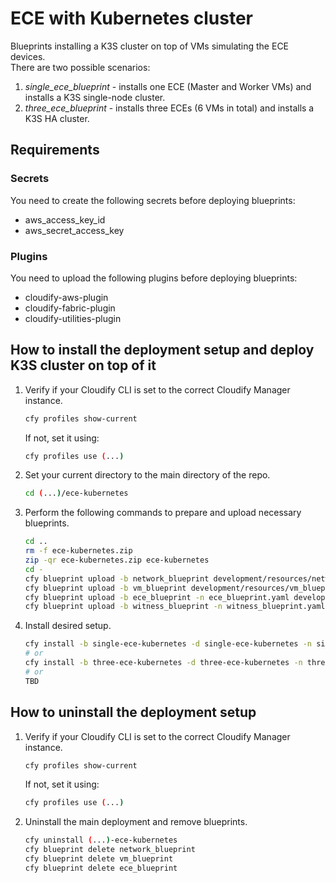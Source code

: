 # ECE with Kubernetes cluster

Blueprints installing a K3S cluster on top of VMs simulating the ECE devices.  
There are two possible scenarios:
1. _single_ece_blueprint_ - installs one ECE (Master and Worker VMs) and installs a K3S single-node cluster.
2. _three_ece_blueprint_ - installs three ECEs (6 VMs in total) and installs a K3S HA cluster.

## Requirements

### Secrets
You need to create the following secrets before deploying blueprints:
- aws_access_key_id
- aws_secret_access_key

### Plugins
You need to upload the following plugins before deploying blueprints:
- cloudify-aws-plugin
- cloudify-fabric-plugin
- cloudify-utilities-plugin

## How to install the deployment setup and deploy K3S cluster on top of it  

1. Verify if your Cloudify CLI is set to the correct Cloudify Manager instance.
   ```sh
   cfy profiles show-current 
   ```
   If not, set it using:
   ```sh
   cfy profiles use (...) 
   ```
2. Set your current directory to the main directory of the repo.
   ```sh
   cd (...)/ece-kubernetes 
   ```
3. Perform the following commands to prepare and upload necessary blueprints.
   ```sh
   cd ..
   rm -f ece-kubernetes.zip
   zip -qr ece-kubernetes.zip ece-kubernetes
   cd -
   cfy blueprint upload -b network_blueprint development/resources/network_blueprint.yaml
   cfy blueprint upload -b vm_blueprint development/resources/vm_blueprint.yaml
   cfy blueprint upload -b ece_blueprint -n ece_blueprint.yaml development_blueprints.zip
   cfy blueprint upload -b witness_blueprint -n witness_blueprint.yaml development_blueprints.zip
   ```
4. Install desired setup.
   ```sh
   cfy install -b single-ece-kubernetes -d single-ece-kubernetes -n single_ece_blueprint.yaml -i 'region_name=eu-west-1' ../ece-kubernetes.zip
   # or
   cfy install -b three-ece-kubernetes -d three-ece-kubernetes -n three_ece_blueprint.yaml -i 'region_name=eu-west-1' ../ece-kubernetes.zip
   # or
   TBD
   ```

## How to uninstall the deployment setup  

1. Verify if your Cloudify CLI is set to the correct Cloudify Manager instance.
   ```sh
   cfy profiles show-current 
   ```
   If not, set it using:
   ```sh
   cfy profiles use (...) 
   ```
2. Uninstall the main deployment and remove blueprints.
   ```sh
   cfy uninstall (...)-ece-kubernetes 
   cfy blueprint delete network_blueprint
   cfy blueprint delete vm_blueprint
   cfy blueprint delete ece_blueprint
   ```
